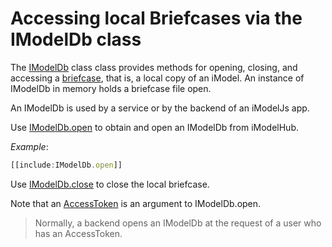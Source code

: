 # Accessing local Briefcases via the IModelDb class

The [IModelDb]($backend) class class provides methods for opening, closing, and accessing a [briefcase](../Glossary.md#briefcase), that is, a local copy of an iModel. An instance of IModelDb in memory holds a briefcase file open.

An IModelDb is used by a service or by the backend of an iModelJs app.

Use [IModelDb.open]($backend) to obtain and open an IModelDb from iModelHub.

*Example*:
``` ts
[[include:IModelDb.open]]
```
Use [IModelDb.close]($backend) to close the local briefcase.

Note that an [AccessToken](../common/AccessToken.md) is an argument to IModelDb.open.

> Normally, a backend opens an IModelDb at the request of a user who has an AccessToken.